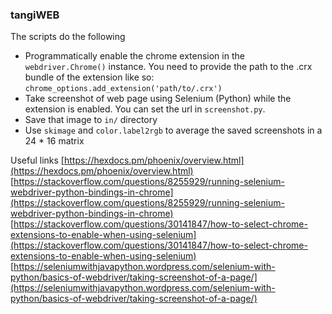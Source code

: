 ### tangiWEB

The scripts do the following


- Programmatically enable the chrome extension in the `webdriver.Chrome()` instance. You need to provide the path to the .crx bundle of the extension like so: `chrome_options.add_extension('path/to/.crx')`
- Take screenshot of web page using Selenium (Python) while the extension is enabled. You can set the url in `screenshot.py`. 
- Save that image to `in/` directory
- Use `skimage` and `color.label2rgb` to average the saved screenshots in a 24 * 16 matrix


Useful links
[https://hexdocs.pm/phoenix/overview.html](https://hexdocs.pm/phoenix/overview.html)
[https://stackoverflow.com/questions/8255929/running-selenium-webdriver-python-bindings-in-chrome](https://stackoverflow.com/questions/8255929/running-selenium-webdriver-python-bindings-in-chrome)
[https://stackoverflow.com/questions/30141847/how-to-select-chrome-extensions-to-enable-when-using-selenium](https://stackoverflow.com/questions/30141847/how-to-select-chrome-extensions-to-enable-when-using-selenium)
[https://seleniumwithjavapython.wordpress.com/selenium-with-python/basics-of-webdriver/taking-screenshot-of-a-page/](https://seleniumwithjavapython.wordpress.com/selenium-with-python/basics-of-webdriver/taking-screenshot-of-a-page/)
